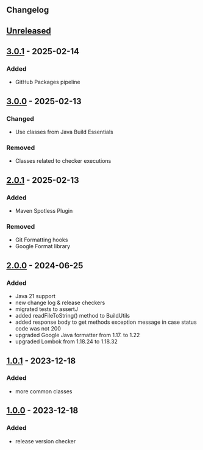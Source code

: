 ## Changelog

## [Unreleased]

## [3.0.1] - 2025-02-14

### Added

- GitHub Packages pipeline

## [3.0.0] - 2025-02-13

### Changed

- Use classes from Java Build Essentials

### Removed

- Classes related to checker executions

## [2.0.1] - 2025-02-13

### Added

- Maven Spotless Plugin

### Removed

- Git Formatting hooks
- Google Format library

## [2.0.0] - 2024-06-25

### Added

- Java 21 support
- new change log & release checkers
- migrated tests to assertJ
- added readFileToString() method to BuildUtils
- added response body to get methods exception message in case status code was not 200
- upgraded Google Java formatter from 1.17. to 1.22
- upgraded Lombok from 1.18.24 to 1.18.32

## [1.0.1] - 2023-12-18

### Added

- more common classes

## [1.0.0] - 2023-12-18

### Added

- release version checker

[unreleased]: https://github.com/mlieshoff/supercell-connectors/compare/v3.0.1...HEAD
[3.0.1]: https://github.com/mlieshoff/supercell-connectors/compare/v3.0.0...3.0.1
[3.0.0]: https://github.com/mlieshoff/supercell-connectors/compare/v2.0.1...3.0.0
[2.0.1]: https://github.com/mlieshoff/supercell-connectors/compare/v2.0.0...2.0.1
[2.0.0]: https://github.com/mlieshoff/supercell-connectors/compare/v1.0.1...2.0.0
[1.0.1]: https://github.com/mlieshoff/supercell-connectors/compare/v1.0.0...1.0.1
[1.0.0]: https://github.com/mlieshoff/supercell-connectors/compare/v1.0.0...1.0.0